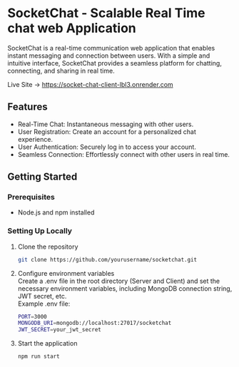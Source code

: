 # SocketChat - Scalable Real Time chat web Application

SocketChat is a real-time communication web application that enables instant messaging and connection between users. With a simple and intuitive interface, SocketChat provides a seamless platform for chatting, connecting, and sharing in real time. <br>

Live Site -> https://socket-chat-client-lbl3.onrender.com

## Features

- Real-Time Chat: Instantaneous messaging with other users.
- User Registration: Create an account for a personalized chat experience.
- User Authentication: Securely log in to access your account.
- Seamless Connection: Effortlessly connect with other users in real time.

## Getting Started

### Prerequisites

- Node.js and npm installed

### Setting Up Locally

1. Clone the repository
   ```bash
   git clone https://github.com/yourusername/socketchat.git
2. Configure environment variables <br>
Create a .env file in the root directory (Server and Client) and set the necessary environment variables, including MongoDB connection string, JWT secret, etc. <br>
Example .env file:
    ```bash
    PORT=3000
    MONGODB_URI=mongodb://localhost:27017/socketchat
    JWT_SECRET=your_jwt_secret
3. Start the application 
    ```bash
    npm run start

